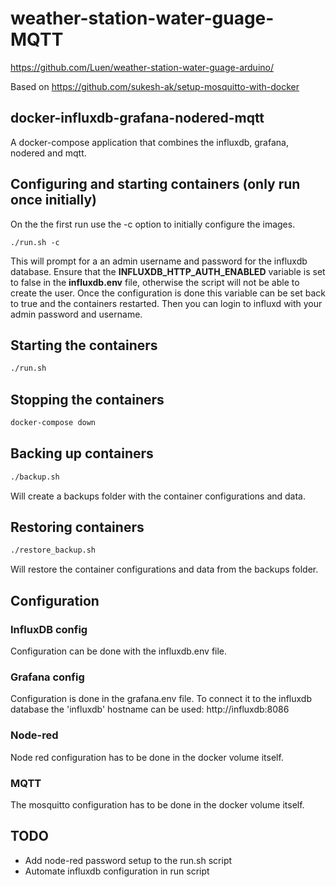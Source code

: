 # weather-station-water-guage-MQTT

https://github.com/Luen/weather-station-water-guage-arduino/

Based on https://github.com/sukesh-ak/setup-mosquitto-with-docker

## docker-influxdb-grafana-nodered-mqtt

A docker-compose application that combines the influxdb, grafana, nodered and mqtt.

## Configuring and starting containers (only run once initially)

On the the first run use the -c option to initially configure the images.

```
./run.sh -c
```

This will prompt for a an admin username and password for the influxdb database. Ensure that the __INFLUXDB_HTTP_AUTH_ENABLED__ variable is set to false in the **influxdb.env** file, otherwise the script will not be able to create the user. Once the configuration is done this variable can be set back to true and the containers restarted. Then you can login to influxd with your admin password and username.

## Starting the containers 
```bash
./run.sh
```

## Stopping the containers
```bash
docker-compose down
```

## Backing up containers
```bash
./backup.sh
```
Will create a backups folder with the container configurations and data.

## Restoring containers
```bash
./restore_backup.sh
```
Will restore the container configurations and data from the backups folder.

## Configuration
### InfluxDB config 
Configuration can be done with the influxdb.env file.

### Grafana config
Configuration is done in the grafana.env file.
To connect it to the influxdb database the 'influxdb' hostname can be used: http://influxdb:8086

### Node-red
Node red configuration has to be done in the docker volume itself.

### MQTT
The mosquitto configuration has to be done in the docker volume itself.

## TODO
- Add node-red password setup to the run.sh script
- Automate influxdb configuration in run script
